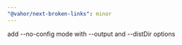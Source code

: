 ```yaml
---
"@vahor/next-broken-links": minor
---
```


add --no-config mode with --output and --distDir options
